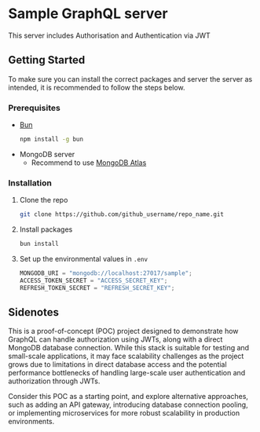 # Sample GraphQL server

This server includes Authorisation and Authentication via JWT

<!-- GETTING STARTED -->

## Getting Started

To make sure you can install the correct packages and server the server as intended, it is recommended to follow the steps below.

### Prerequisites

- [Bun](https://bun.sh/docs/installation)
  ```sh
  npm install -g bun
  ```
- MongoDB server
  - Recommend to use [MongoDB Atlas](https://cloud.mongodb.com)

### Installation

1. Clone the repo
   ```sh
   git clone https://github.com/github_username/repo_name.git
   ```
2. Install packages
   ```sh
   bun install
   ```
3. Set up the environmental values in `.env`
   ```js
   MONGODB_URI = "mongodb://localhost:27017/sample";
   ACCESS_TOKEN_SECRET = "ACCESS_SECRET_KEY";
   REFRESH_TOKEN_SECRET = "REFRESH_SECRET_KEY";
   ```

## Sidenotes

This is a proof-of-concept (POC) project designed to demonstrate how GraphQL can handle authorization using JWTs, along with a direct MongoDB database connection. While this stack is suitable for testing and small-scale applications, it may face scalability challenges as the project grows due to limitations in direct database access and the potential performance bottlenecks of handling large-scale user authentication and authorization through JWTs.

Consider this POC as a starting point, and explore alternative approaches, such as adding an API gateway, introducing database connection pooling, or implementing microservices for more robust scalability in production environments.
